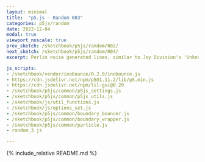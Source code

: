 ```yaml
---
layout: minimal
title:  "p5.js - Random 003"
categories: p5js/random
date: 2022-12-04
modal: true
viewport_noscale: true
prev_sketch: /sketchbook/p5js/random/002/
next_sketch: /sketchbook/p5js/random/004/
excerpt: Perlin noise generated lines, similar to Joy Division's 'Unknown Pleasures' album cover.

js_scripts:
- /sketchbook/vendor/inobounce/0.2.0/inobounce.js
- https://cdn.jsdelivr.net/npm/p5@1.11.2/lib/p5.min.js
- https://cdn.jsdelivr.net/npm/lil-gui@0.20
- /sketchbook/p5js/common/p5js_settings.js
- /sketchbook/p5js/common/p5js_utils.js
- /sketchbook/js/util_functions.js
- /sketchbook/js/options_set.js
- /sketchbook/p5js/common/boundary_bouncer.js
- /sketchbook/p5js/common/boundary_wrapper.js
- /sketchbook/p5js/common/particle.js
- random_3.js

---
```


{% include_relative README.md %}

